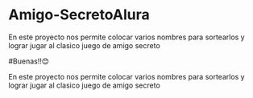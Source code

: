 # Amigo-SecretoAlura
En este proyecto nos permite colocar varios nombres para sortearlos y lograr jugar al clasico juego de amigo secreto

#Buenas!!😊

En este proyecto nos permite colocar varios nombres para sortearlos y lograr jugar al clasico juego de amigo secreto
